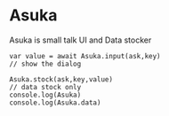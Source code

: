 # Asuka
Asuka is small talk UI and Data stocker

```
var value = await Asuka.input(ask,key)
// show the dialog
```
```
Asuka.stock(ask,key,value)
// data stock only
console.log(Asuka)
console.log(Asuka.data)
```

